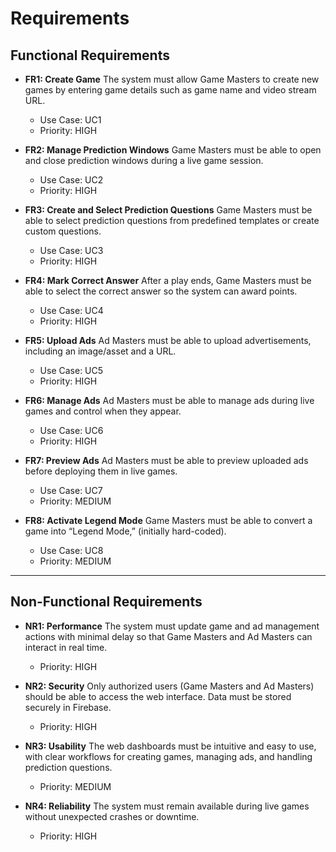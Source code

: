 # Requirements

## Functional Requirements

- **FR1: Create Game**
  The system must allow Game Masters to create new games by entering game details such as game name and video stream URL.  
  - Use Case: UC1  
  - Priority: HIGH  

- **FR2: Manage Prediction Windows**
  Game Masters must be able to open and close prediction windows during a live game session.  
  - Use Case: UC2  
  - Priority: HIGH  

- **FR3: Create and Select Prediction Questions**
  Game Masters must be able to select prediction questions from predefined templates or create custom questions.  
  - Use Case: UC3  
  - Priority: HIGH  

- **FR4: Mark Correct Answer**
  After a play ends, Game Masters must be able to select the correct answer so the system can award points.  
  - Use Case: UC4  
  - Priority: HIGH  

- **FR5: Upload Ads**
  Ad Masters must be able to upload advertisements, including an image/asset and a URL.  
  - Use Case: UC5  
  - Priority: HIGH  

- **FR6: Manage Ads**
  Ad Masters must be able to manage ads during live games and control when they appear.  
  - Use Case: UC6  
  - Priority: HIGH  

- **FR7: Preview Ads**
  Ad Masters must be able to preview uploaded ads before deploying them in live games.  
  - Use Case: UC7  
  - Priority: MEDIUM  

- **FR8: Activate Legend Mode**
  Game Masters must be able to convert a game into “Legend Mode,” (initially hard-coded).  
  - Use Case: UC8  
  - Priority: MEDIUM  

---

## Non-Functional Requirements


- **NR1: Performance**
  The system must update game and ad management actions with minimal delay so that Game Masters and Ad Masters can interact in real time.  
  - Priority: HIGH  

- **NR2: Security**
  Only authorized users (Game Masters and Ad Masters) should be able to access the web interface. Data must be stored securely in Firebase.  
  - Priority: HIGH  

- **NR3: Usability**
  The web dashboards must be intuitive and easy to use, with clear workflows for creating games, managing ads, and handling prediction questions.  
  - Priority: MEDIUM  

- **NR4: Reliability**
  The system must remain available during live games without unexpected crashes or downtime.  
  - Priority: HIGH  
 
